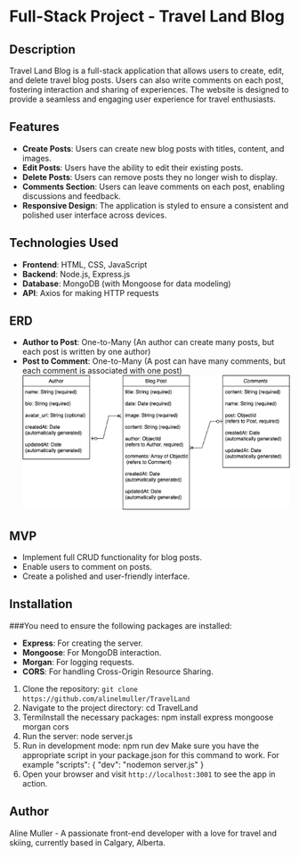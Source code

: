 # Full-Stack Project - Travel Land Blog

## Description
Travel Land Blog is a full-stack application that allows users to create, edit, and delete travel blog posts. Users can also write comments on each post, fostering interaction and sharing of experiences. The website is designed to provide a seamless and engaging user experience for travel enthusiasts.

## Features
- **Create Posts**: Users can create new blog posts with titles, content, and images.
- **Edit Posts**: Users have the ability to edit their existing posts.
- **Delete Posts**: Users can remove posts they no longer wish to display.
- **Comments Section**: Users can leave comments on each post, enabling discussions and feedback.
- **Responsive Design**: The application is styled to ensure a consistent and polished user interface across devices.

## Technologies Used
- **Frontend**: HTML, CSS, JavaScript
- **Backend**: Node.js, Express.js
- **Database**: MongoDB (with Mongoose for data modeling)
- **API**: Axios for making HTTP requests

## ERD
- **Author to Post**: One-to-Many (An author can create many posts, but each post is written by one author)
- **Post to Comment**: One-to-Many (A post can have many comments, but each comment is associated with one post)
![ERD](./client/img/TravelandERD.png)

## MVP
- Implement full CRUD functionality for blog posts.
- Enable users to comment on posts.
- Create a polished and user-friendly interface.

## Installation
###You need to ensure the following packages are installed:
- **Express**: For creating the server.
- **Mongoose**: For MongoDB interaction.
- **Morgan**: For logging requests.
- **CORS**: For handling Cross-Origin Resource Sharing.
1. Clone the repository: `git clone https://github.com/alinelmuller/TravelLand`
2. Navigate to the project directory: cd TravelLand
3. TermiInstall the necessary packages: npm install express mongoose morgan cors
4. Run the server: node server.js
5. Run in development mode: npm run dev
Make sure you have the appropriate script in your package.json for this command to work. For example 
"scripts": {
    "dev": "nodemon server.js"
}
6. Open your browser and visit `http://localhost:3001` to see the app in action.

## Author
Aline Muller - A passionate front-end developer with a love for travel and skiing, currently based in Calgary, Alberta.